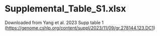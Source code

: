 # Supplemental_Table_S1.xlsx 
Downloaded from Yang et al. 2023 Supp table 1 (https://genome.cshlp.org/content/suppl/2023/11/09/gr.278144.123.DC1)